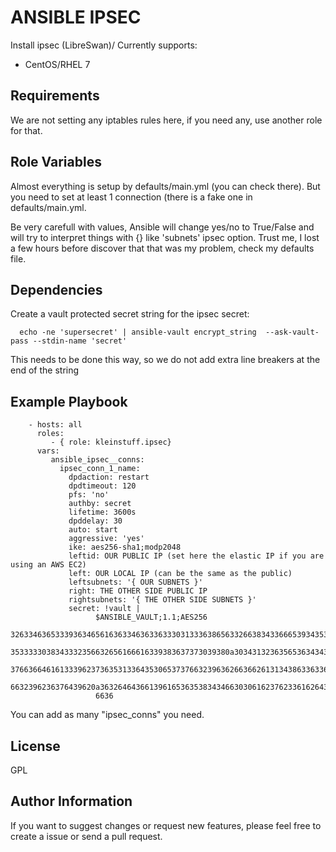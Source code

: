 ANSIBLE IPSEC
=========

Install ipsec (LibreSwan)/
Currently supports:
* CentOS/RHEL 7

Requirements
------------

We are not setting any iptables rules here, if you need any, use another role for that.

Role Variables
--------------

Almost everything is setup by defaults/main.yml (you can check there).
But you need to set at least 1 connection (there is a fake one in 
defaults/main.yml.

Be very carefull with values, Ansible will change yes/no to True/False and will 
try to interpret things with {} like 'subnets' ipsec option. Trust me, I lost
a few hours before discover that that was my problem, check my defaults file.

Dependencies
------------

Create a vault protected secret string for the ipsec secret:
```
  echo -ne 'supersecret' | ansible-vault encrypt_string  --ask-vault-pass --stdin-name 'secret'
```
This needs to be done this way, so we do not add extra line breakers at the end of the string

Example Playbook
----------------

```
    - hosts: all
      roles:
         - { role: kleinstuff.ipsec}
      vars:
         ansible_ipsec__conns:
           ipsec_conn_1_name:
             dpdaction: restart
             dpdtimeout: 120
             pfs: 'no'
             authby: secret
             lifetime: 3600s
             dpddelay: 30
             auto: start
             aggressive: 'yes'
             ike: aes256-sha1;modp2048
             leftid: OUR PUBLIC IP (set here the elastic IP if you are using an AWS EC2)
             left: OUR LOCAL IP (can be the same as the public)
             leftsubnets: '{ OUR SUBNETS }'
             right: THE OTHER SIDE PUBLIC IP
             rightsubnets: '{ THE OTHER SIDE SUBNETS }'
             secret: !vault |
                   $ANSIBLE_VAULT;1.1;AES256
                   32633463653339363465616363346363363330313336386563326638343366653934353333346331
                   3533333038343332356632656166616339383637373039380a303431323635653634343339363831
                   37663664616133396237363531336435306537376632396362663662613134386336336665313838
                   6632396236376439620a363264643661396165363538343466303061623762336162643333373462
                   6636
```
You can add as many "ipsec_conns" you need.

License
-------

GPL

Author Information
------------------

If you want to suggest changes or request new features, please feel free to create a issue or send a pull request.
